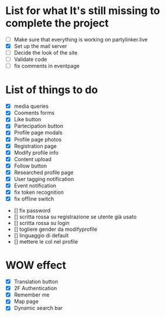 # List for what It's still missing to complete the project
- [ ] Make sure that everything is working on partylinker.live
- [x] Set up the mail server
- [ ] Decide the look of the site
- [ ] Validate code
- [ ] fix comments in eventpage

# List of things to do
- [x] media queries
- [x] Cooments forms
- [x] Like button
- [x] Partecipation button
- [x] Profile page modals
- [x] Profile page photos
- [x] Registration page
- [x] Modify profile info
- [x] Content upload
- [x] Follow button
- [x] Researched profile page
- [x] User tagging notification
- [x] Event notification
- [x] fix token recognition
- [x] fix offline switch
- [] fix password
- [] scritta rossa su registrazione se utente già usato
- [] scritta rossa su login
- [] togliere gender da modifyprofile
- [] linguaggio di default
- [] mettere le col nel profile
# WOW effect
- [x] Translation button
- [x] 2F Authentication
- [x] Remember me
- [x] Map page
- [x] Dynamic search bar